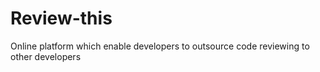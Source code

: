 # Review-this
Online platform which enable developers to outsource code reviewing to other developers
